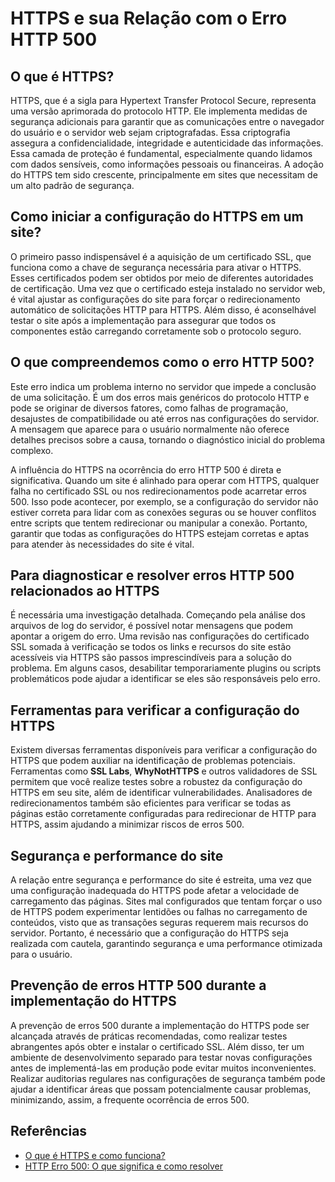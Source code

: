 # HTTPS e sua Relação com o Erro HTTP 500

## O que é HTTPS?
HTTPS, que é a sigla para Hypertext Transfer Protocol Secure, representa uma versão aprimorada do protocolo HTTP. Ele implementa medidas de segurança adicionais para garantir que as comunicações entre o navegador do usuário e o servidor web sejam criptografadas. Essa criptografia assegura a confidencialidade, integridade e autenticidade das informações. Essa camada de proteção é fundamental, especialmente quando lidamos com dados sensíveis, como informações pessoais ou financeiras. A adoção do HTTPS tem sido crescente, principalmente em sites que necessitam de um alto padrão de segurança.

## Como iniciar a configuração do HTTPS em um site?
O primeiro passo indispensável é a aquisição de um certificado SSL, que funciona como a chave de segurança necessária para ativar o HTTPS. Esses certificados podem ser obtidos por meio de diferentes autoridades de certificação. Uma vez que o certificado esteja instalado no servidor web, é vital ajustar as configurações do site para forçar o redirecionamento automático de solicitações HTTP para HTTPS. Além disso, é aconselhável testar o site após a implementação para assegurar que todos os componentes estão carregando corretamente sob o protocolo seguro.

## O que compreendemos como o erro HTTP 500?
Este erro indica um problema interno no servidor que impede a conclusão de uma solicitação. É um dos erros mais genéricos do protocolo HTTP e pode se originar de diversos fatores, como falhas de programação, desajustes de compatibilidade ou até erros nas configurações do servidor. A mensagem que aparece para o usuário normalmente não oferece detalhes precisos sobre a causa, tornando o diagnóstico inicial do problema complexo.

A influência do HTTPS na ocorrência do erro HTTP 500 é direta e significativa. Quando um site é alinhado para operar com HTTPS, qualquer falha no certificado SSL ou nos redirecionamentos pode acarretar erros 500. Isso pode acontecer, por exemplo, se a configuração do servidor não estiver correta para lidar com as conexões seguras ou se houver conflitos entre scripts que tentem redirecionar ou manipular a conexão. Portanto, garantir que todas as configurações do HTTPS estejam corretas e aptas para atender às necessidades do site é vital.

## Para diagnosticar e resolver erros HTTP 500 relacionados ao HTTPS
É necessária uma investigação detalhada. Começando pela análise dos arquivos de log do servidor, é possível notar mensagens que podem apontar a origem do erro. Uma revisão nas configurações do certificado SSL somada à verificação se todos os links e recursos do site estão acessíveis via HTTPS são passos imprescindíveis para a solução do problema. Em alguns casos, desabilitar temporariamente plugins ou scripts problemáticos pode ajudar a identificar se eles são responsáveis pelo erro.

## Ferramentas para verificar a configuração do HTTPS
Existem diversas ferramentas disponíveis para verificar a configuração do HTTPS que podem auxiliar na identificação de problemas potenciais. Ferramentas como **SSL Labs**, **WhyNotHTTPS** e outros validadores de SSL permitem que você realize testes sobre a robustez da configuração do HTTPS em seu site, além de identificar vulnerabilidades. Analisadores de redirecionamentos também são eficientes para verificar se todas as páginas estão corretamente configuradas para redirecionar de HTTP para HTTPS, assim ajudando a minimizar riscos de erros 500.

## Segurança e performance do site
A relação entre segurança e performance do site é estreita, uma vez que uma configuração inadequada do HTTPS pode afetar a velocidade de carregamento das páginas. Sites mal configurados que tentam forçar o uso de HTTPS podem experimentar lentidões ou falhas no carregamento de conteúdos, visto que as transações seguras requerem mais recursos do servidor. Portanto, é necessário que a configuração do HTTPS seja realizada com cautela, garantindo segurança e uma performance otimizada para o usuário.

## Prevenção de erros HTTP 500 durante a implementação do HTTPS
A prevenção de erros 500 durante a implementação do HTTPS pode ser alcançada através de práticas recomendadas, como realizar testes abrangentes após obter e instalar o certificado SSL. Além disso, ter um ambiente de desenvolvimento separado para testar novas configurações antes de implementá-las em produção pode evitar muitos inconvenientes. Realizar auditorias regulares nas configurações de segurança também pode ajudar a identificar áreas que possam potencialmente causar problemas, minimizando, assim, a frequente ocorrência de erros 500.

## Referências
- [O que é HTTPS e como funciona?](https://www.homehost.com.br/blog/ssl/https/)
- [HTTP Erro 500: O que significa e como resolver](https://www.homehost.com.br/blog/tutoriais/php/http-erro-500/)
